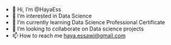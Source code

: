 - 👋 Hi, I’m @HayaEss
- 👀 I’m interested in Data Science
- 🌱 I’m currently learning Data Science Professional Certificate
- 💞️ I’m looking to collaborate on Data science projects
- 📫 How to reach me haya.essawi@gmail.com

<!---
HayaEss/HayaEss is a ✨ special ✨ repository because its `README.md` (this file) appears on your GitHub profile.
You can click the Preview link to take a look at your changes.
--->

